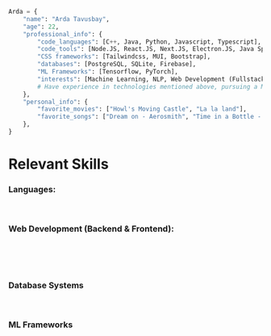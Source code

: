 ```python
Arda = {
    "name": "Arda Tavusbay",
    "age": 22,
    "professional_info": {
        "code_languages": [C++, Java, Python, Javascript, Typescript],
        "code_tools": [Node.JS, React.JS, Next.JS, Electron.JS, Java Spring],
        "CSS frameworks": [Tailwindcss, MUI, Bootstrap],
        "databases": [PostgreSQL, SQLite, Firebase],
        "ML Frameworks": [Tensorflow, PyTorch],
        "interests": [Machine Learning, NLP, Web Development (Fullstack)],
        # Have experience in technologies mentioned above, pursuing a ML path.
    },
    "personal_info": {
        "favorite_movies": ["Howl's Moving Castle", "La la land"],
        "favorite_songs": ["Dream on - Aerosmith", "Time in a Bottle - Jim Croce"],
    },
}
```

# Relevant Skills
### Languages: 
<a href="https://html.spec.whatwg.org/multipage/" title="C++"><img loading="lazy" height="16" src="https://cdn.simpleicons.org/cplusplus/#00599C"></a>&nbsp;
<a href="https://www.python.org/" title="Python"><img loading="lazy" height="16" src="https://cdn.simpleicons.org/Python/ffd43b50"></a>&nbsp;
<a href="https://www.python.org/" title="Python"><img loading="lazy" height="16" src="https://cdn.simpleicons.org/openjdk/#437291"></a>&nbsp;
<a href="https://www.python.org/" title="Python"><img loading="lazy" height="16" src="https://cdn.simpleicons.org/javascript/#F7DF1E"></a>&nbsp;
<a href="https://www.python.org/" title="Python"><img loading="lazy" height="16" src="https://cdn.simpleicons.org/typescript/#3178C6"></a>&nbsp;

### Web Development (Backend & Frontend): 
<a href="https://www.python.org/" title="Python"><img loading="lazy" height="16" src="https://cdn.simpleicons.org/nodedotjs/#339933"></a>&nbsp;
<a href="https://www.python.org/" title="Python"><img loading="lazy" height="16" src="https://cdn.simpleicons.org/react/#61DAFB"></a>&nbsp;
<a href="https://www.python.org/" title="Python"><img loading="lazy" height="16" src="https://cdn.simpleicons.org/nextdotjs/#000000"></a>&nbsp;
<a href="https://www.python.org/" title="Python"><img loading="lazy" height="16" src="https://cdn.simpleicons.org/electron/#47848F"></a>&nbsp;
<a href="https://www.python.org/" title="Python"><img loading="lazy" height="16" src="https://cdn.simpleicons.org/spring/#6DB33F"></a>&nbsp;

<a href="https://www.python.org/" title="Python"><img loading="lazy" height="16" src="https://cdn.simpleicons.org/tailwindcss/#06B6D4"></a>&nbsp;
<a href="https://www.python.org/" title="Python"><img loading="lazy" height="16" src="https://cdn.simpleicons.org/mui/#007FFF"></a>&nbsp;
<a href="https://www.python.org/" title="Python"><img loading="lazy" height="16" src="https://cdn.simpleicons.org/bootstrap/#7952B3"></a>&nbsp;
<a href="https://www.python.org/" title="Python"><img loading="lazy" height="16" src="https://cdn.simpleicons.org/html5/#E34F26"></a>&nbsp;
<a href="https://www.python.org/" title="Python"><img loading="lazy" height="16" src="https://cdn.simpleicons.org/css3/#1572B6"></a>&nbsp;
<a href="https://www.python.org/" title="Python"><img loading="lazy" height="16" src="https://cdn.simpleicons.org/sass/#CC6699"></a>&nbsp;

### Database Systems
<a href="https://www.python.org/" title="Python"><img loading="lazy" height="16" src="https://cdn.simpleicons.org/postgresql/#4169E1"></a>&nbsp;
<a href="https://www.python.org/" title="Python"><img loading="lazy" height="16" src="https://cdn.simpleicons.org/sqlite/#003B57"></a>&nbsp;
<a href="https://www.python.org/" title="Python"><img loading="lazy" height="16" src="https://cdn.simpleicons.org/firebase/#FFCA28"></a>&nbsp;

### ML Frameworks
<a href="https://www.python.org/" title="Python"><img loading="lazy" height="16" src="https://cdn.simpleicons.org/tensorflow/#FF6F00"></a>&nbsp;
<a href="https://www.python.org/" title="Python"><img loading="lazy" height="16" src="https://cdn.simpleicons.org/pytorch/#EE4C2C"></a>&nbsp;

